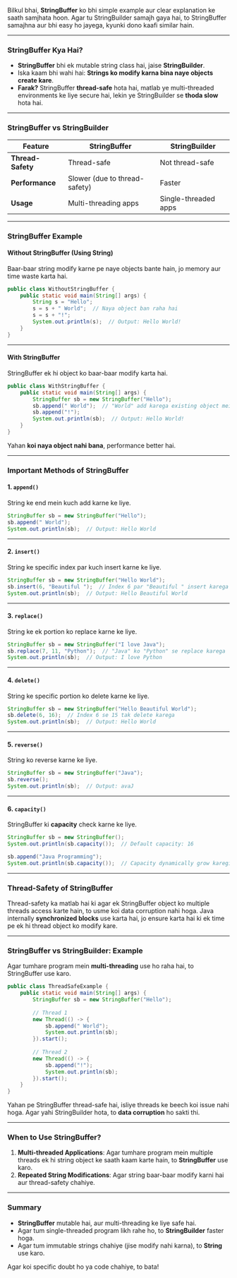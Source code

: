 Bilkul bhai, **StringBuffer** ko bhi simple example aur clear explanation ke saath samjhata hoon. Agar tu StringBuilder samajh gaya hai, to StringBuffer samajhna aur bhi easy ho jayega, kyunki dono kaafi similar hain.

---

### **StringBuffer Kya Hai?**

- **StringBuffer** bhi ek mutable string class hai, jaise **StringBuilder**.
- Iska kaam bhi wahi hai: **Strings ko modify karna bina naye objects create kare**.
- **Farak?** StringBuffer **thread-safe** hota hai, matlab ye multi-threaded environments ke liye secure hai, lekin ye StringBuilder se **thoda slow** hota hai.

---

### **StringBuffer vs StringBuilder**

|Feature|StringBuffer|StringBuilder|
|---|---|---|
|**Thread-Safety**|Thread-safe|Not thread-safe|
|**Performance**|Slower (due to thread-safety)|Faster|
|**Usage**|Multi-threading apps|Single-threaded apps|

---

### **StringBuffer Example**

#### **Without StringBuffer (Using String)**

Baar-baar string modify karne pe naye objects bante hain, jo memory aur time waste karta hai.

```java
public class WithoutStringBuffer {
    public static void main(String[] args) {
        String s = "Hello";
        s = s + " World";  // Naya object ban raha hai
        s = s + "!";
        System.out.println(s);  // Output: Hello World!
    }
}
```

---

#### **With StringBuffer**

StringBuffer ek hi object ko baar-baar modify karta hai.

```java
public class WithStringBuffer {
    public static void main(String[] args) {
        StringBuffer sb = new StringBuffer("Hello");
        sb.append(" World");  // "World" add karega existing object mein
        sb.append("!");
        System.out.println(sb);  // Output: Hello World!
    }
}
```

Yahan **koi naya object nahi bana**, performance better hai.

---

### **Important Methods of StringBuffer**

#### 1. **`append()`**

String ke end mein kuch add karne ke liye.

```java
StringBuffer sb = new StringBuffer("Hello");
sb.append(" World");
System.out.println(sb);  // Output: Hello World
```

---

#### 2. **`insert()`**

String ke specific index par kuch insert karne ke liye.

```java
StringBuffer sb = new StringBuffer("Hello World");
sb.insert(6, "Beautiful ");  // Index 6 par "Beautiful " insert karega
System.out.println(sb);  // Output: Hello Beautiful World
```

---

#### 3. **`replace()`**

String ke ek portion ko replace karne ke liye.

```java
StringBuffer sb = new StringBuffer("I love Java");
sb.replace(7, 11, "Python");  // "Java" ko "Python" se replace karega
System.out.println(sb);  // Output: I love Python
```

---

#### 4. **`delete()`**

String ke specific portion ko delete karne ke liye.

```java
StringBuffer sb = new StringBuffer("Hello Beautiful World");
sb.delete(6, 16);  // Index 6 se 15 tak delete karega
System.out.println(sb);  // Output: Hello World
```

---

#### 5. **`reverse()`**

String ko reverse karne ke liye.

```java
StringBuffer sb = new StringBuffer("Java");
sb.reverse();
System.out.println(sb);  // Output: avaJ
```

---

#### 6. **`capacity()`**

StringBuffer ki **capacity** check karne ke liye.

```java
StringBuffer sb = new StringBuffer();
System.out.println(sb.capacity());  // Default capacity: 16

sb.append("Java Programming");
System.out.println(sb.capacity());  // Capacity dynamically grow karegi
```

---

### **Thread-Safety of StringBuffer**

Thread-safety ka matlab hai ki agar ek StringBuffer object ko multiple threads access karte hain, to usme koi data corruption nahi hoga. Java internally **synchronized blocks** use karta hai, jo ensure karta hai ki ek time pe ek hi thread object ko modify kare.

---

### **StringBuffer vs StringBuilder: Example**

Agar tumhare program mein **multi-threading** use ho raha hai, to StringBuffer use karo.

```java
public class ThreadSafeExample {
    public static void main(String[] args) {
        StringBuffer sb = new StringBuffer("Hello");
        
        // Thread 1
        new Thread(() -> {
            sb.append(" World");
            System.out.println(sb);
        }).start();
        
        // Thread 2
        new Thread(() -> {
            sb.append("!");
            System.out.println(sb);
        }).start();
    }
}
```

Yahan pe StringBuffer thread-safe hai, isliye threads ke beech koi issue nahi hoga. Agar yahi StringBuilder hota, to **data corruption** ho sakti thi.

---

### **When to Use StringBuffer?**

1. **Multi-threaded Applications**: Agar tumhare program mein multiple threads ek hi string object ke saath kaam karte hain, to **StringBuffer** use karo.
2. **Repeated String Modifications**: Agar string baar-baar modify karni hai aur thread-safety chahiye.

---

### **Summary**

- **StringBuffer** mutable hai, aur multi-threading ke liye safe hai.
- Agar tum single-threaded program likh rahe ho, to **StringBuilder** faster hoga.
- Agar tum immutable strings chahiye (jise modify nahi karna), to **String** use karo.

Agar koi specific doubt ho ya code chahiye, to bata!